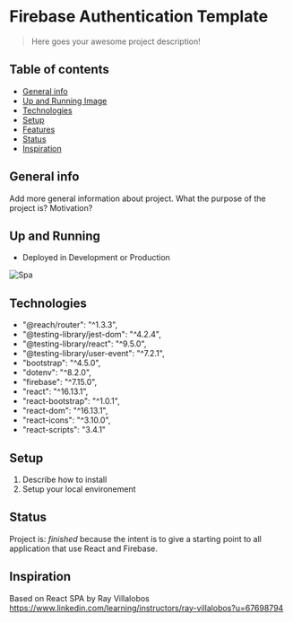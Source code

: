 # Firebase Authentication Template

> Here goes your awesome project description!

## Table of contents

- [General info](#general-info)
- [Up and Running Image](#Up-and-Running)
- [Technologies](#technologies)
- [Setup](#setup)
- [Features](#features)
- [Status](#status)
- [Inspiration](#inspiration)


## General info

Add more general information about project. What the purpose of the project is? Motivation?

## Up and Running

* Deployed in Development or Production

![Spa](https://user-images.githubusercontent.com/8258629/84458103-3e319300-ac32-11ea-84fc-790a921571c4.PNG)

## Technologies

- "@reach/router": "^1.3.3",
- "@testing-library/jest-dom": "^4.2.4",
- "@testing-library/react": "^9.5.0",
- "@testing-library/user-event": "^7.2.1",
- "bootstrap": "^4.5.0",
- "dotenv": "^8.2.0",
- "firebase": "^7.15.0",
- "react": "^16.13.1",
- "react-bootstrap": "^1.0.1",
- "react-dom": "^16.13.1",
- "react-icons": "^3.10.0",
- "react-scripts": "3.4.1"

## Setup

1. Describe how to install
1. Setup your local environement


## Status

Project is: _finished_ because the intent is to give a starting point to all application that use React and Firebase.

## Inspiration

Based on React SPA by Ray Villalobos https://www.linkedin.com/learning/instructors/ray-villalobos?u=67698794
